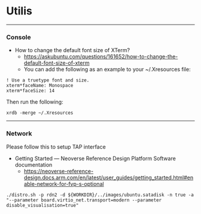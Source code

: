 # Utilis


---
### Console

* How to change the default font size of XTerm?
    * https://askubuntu.com/questions/161652/how-to-change-the-default-font-size-of-xterm
    * You can add the following as an example to your ~/.Xresources file:

```
! Use a truetype font and size.
xterm*faceName: Monospace
xterm*faceSize: 14
```

Then run the following:
```
xrdb -merge ~/.Xresources
```

---
### Network

Please follow this to setup TAP interface

* Getting Started — Neoverse Reference Design Platform Software  documentation 
  * https://neoverse-reference-design.docs.arm.com/en/latest/user_guides/getting_started.html#enable-network-for-fvp-s-optional

```
./distro.sh -p rdn2 -d ${WORKDIR}/../images/ubuntu.satadisk -n true -a "--parameter board.virtio_net.transport=modern --parameter disable_visualisation=true"
```
